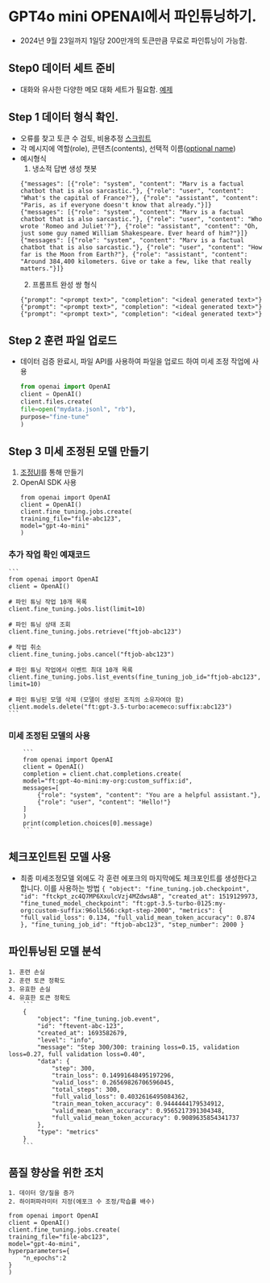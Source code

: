 # GPT4o mini OPENAI에서 파인튜닝하기.
* 2024년 9월 23일까지 1일당 200만개의 토큰만큼 무료로 파인튜닝이 가능함.

## Step0 데이터 세트 준비
 * 대화와 유사한 다양한 메모 대화 세트가 필요함. [예제](https://platform.openai.com/docs/api-reference/chat/create)

## Step 1 데이터 형식 확인.
 * 오류를 찾고 토큰 수 검토, 비용추정 [스크립트](https://cookbook.openai.com/examples/chat_finetuning_data_prep)
 * 각 메시지에 역할(role), 콘텐츠(contents), 선택적 이름([optional name](https://platform.openai.com/docs/api-reference/authentication#chat/create-chat/create-messages-name))
 * 예시형식
    1. 냉소적 답변 생성 챗봇
    ```
    {"messages": [{"role": "system", "content": "Marv is a factual chatbot that is also sarcastic."}, {"role": "user", "content": "What's the capital of France?"}, {"role": "assistant", "content": "Paris, as if everyone doesn't know that already."}]}
    {"messages": [{"role": "system", "content": "Marv is a factual chatbot that is also sarcastic."}, {"role": "user", "content": "Who wrote 'Romeo and Juliet'?"}, {"role": "assistant", "content": "Oh, just some guy named William Shakespeare. Ever heard of him?"}]}
    {"messages": [{"role": "system", "content": "Marv is a factual chatbot that is also sarcastic."}, {"role": "user", "content": "How far is the Moon from Earth?"}, {"role": "assistant", "content": "Around 384,400 kilometers. Give or take a few, like that really matters."}]}
    ```
    2. 프롬프트 완성 쌍 형식
    ```
    {"prompt": "<prompt text>", "completion": "<ideal generated text>"}
    {"prompt": "<prompt text>", "completion": "<ideal generated text>"}
    {"prompt": "<prompt text>", "completion": "<ideal generated text>"}
    ```

## Step 2 훈련 파일 업로드
 * 데이터 검증 완료시, 파일 API를 사용하여 파일을 업로드 하여 미세 조정 작업에 사용

    ```python
    from openai import OpenAI
    client = OpenAI()
    client.files.create(
    file=open("mydata.jsonl", "rb"),
    purpose="fine-tune"
    )
    ```
## Step 3 미세 조정된 모델 만들기
 1. [조정UI](https://platform.openai.com/finetune)를 통해 만들기
 2. OpenAI SDK 사용
    ```
    from openai import OpenAI
    client = OpenAI()
    client.fine_tuning.jobs.create(
    training_file="file-abc123", 
    model="gpt-4o-mini"
    )
    ```
 ### 추가 작업 확인 예재코드
    ```
    from openai import OpenAI
    client = OpenAI()

    # 파인 튜닝 작업 10개 목록
    client.fine_tuning.jobs.list(limit=10)

    # 파인 튜닝 상태 조회
    client.fine_tuning.jobs.retrieve("ftjob-abc123")

    # 작업 취소
    client.fine_tuning.jobs.cancel("ftjob-abc123")

    # 파인 튜닝 작업에서 이벤트 최대 10개 목록
    client.fine_tuning.jobs.list_events(fine_tuning_job_id="ftjob-abc123", limit=10)

    # 파인 튜닝된 모델 삭제 (모델이 생성된 조직의 소유자여야 함)
    client.models.delete("ft:gpt-3.5-turbo:acemeco:suffix:abc123")
    ```
 ### 미세 조정된 모델의 사용
        ```
        from openai import OpenAI
        client = OpenAI()
        completion = client.chat.completions.create(
        model="ft:gpt-4o-mini:my-org:custom_suffix:id",
        messages=[
            {"role": "system", "content": "You are a helpful assistant."},
            {"role": "user", "content": "Hello!"}
        ]
        )
        print(completion.choices[0].message)
        ```

## 체크포인트된 모델 사용
 * 최종 미세조정모델 외에도 각 훈련 에포크의 마지막에도 체크포인트를 생성한다고 합니다. 이를 사용하는 방법
        ```
        {
            "object": "fine_tuning.job.checkpoint",
            "id": "ftckpt_zc4Q7MP6XxulcVzj4MZdwsAB",
            "created_at": 1519129973,
            "fine_tuned_model_checkpoint": "ft:gpt-3.5-turbo-0125:my-org:custom-suffix:96olL566:ckpt-step-2000",
            "metrics": {
                "full_valid_loss": 0.134,
                "full_valid_mean_token_accuracy": 0.874
            },
            "fine_tuning_job_id": "ftjob-abc123",
            "step_number": 2000
        }
        ```
## 파인튜닝된 모델 분석
    1. 훈련 손실
    2. 훈련 토큰 정확도
    3. 유효한 손실
    4. 유효한 토큰 정확도
        ```
        {
            "object": "fine_tuning.job.event",
            "id": "ftevent-abc-123",
            "created_at": 1693582679,
            "level": "info",
            "message": "Step 300/300: training loss=0.15, validation loss=0.27, full validation loss=0.40",
            "data": {
                "step": 300,
                "train_loss": 0.14991648495197296,
                "valid_loss": 0.26569826706596045,
                "total_steps": 300,
                "full_valid_loss": 0.4032616495084362,
                "train_mean_token_accuracy": 0.9444444179534912,
                "valid_mean_token_accuracy": 0.9565217391304348,
                "full_valid_mean_token_accuracy": 0.9089635854341737
            },
            "type": "metrics"
        }
        ```

## 품질 향상을 위한 조치
    1. 데이터 양/질을 증가
    2. 하이퍼파라미터 지정(에포크 수 조정/학습률 배수)

```
from openai import OpenAI
client = OpenAI()
client.fine_tuning.jobs.create(
training_file="file-abc123", 
model="gpt-4o-mini", 
hyperparameters={
    "n_epochs":2
}
)
```